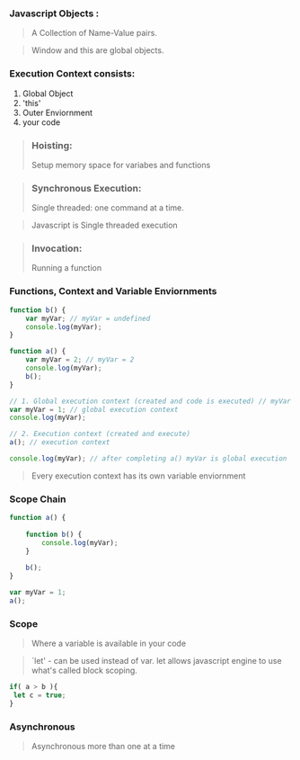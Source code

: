 ### Javascript Objects :
> A Collection of Name-Value pairs.

> Window and this are global objects.

### Execution Context consists:
1. Global Object
2. 'this'
3. Outer Enviornment
4. your code

> ### Hoisting:
> Setup memory space for variabes and functions 

> ### Synchronous Execution:
> Single threaded: one command at a time.

> Javascript is Single threaded execution

> ### Invocation:
> Running a function 

### Functions, Context and Variable Enviornments 
```js
function b() {
	var myVar; // myVar = undefined
    console.log(myVar);
}

function a() {
	var myVar = 2; // myVar = 2
    console.log(myVar);
	b();
}

// 1. Global execution context (created and code is executed) // myVar = 1
var myVar = 1; // global execution context
console.log(myVar);

// 2. Execution context (created and execute)
a(); // execution context

console.log(myVar); // after completing a() myVar is global execution
```
> Every execution context has its own variable enviornment 

### Scope Chain
```js
function a() {
    
    function b() {
        console.log(myVar);
    }
    
	b();
}

var myVar = 1;
a();
```


### Scope
> Where a variable is available in your code 

> `let' - can be used instead of var. let allows javascript engine to use what's called block scoping.

```js
if( a > b ){
 let c = true;
}
```

### Asynchronous
> Asynchronous more than one at a time





















